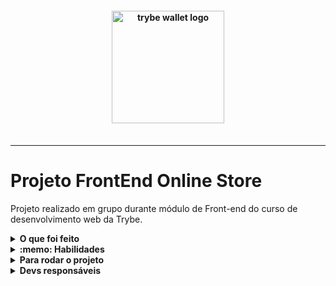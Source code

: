 <h4 align="center">
  <img width="180px" alt="trybe wallet logo" src="https://user-images.githubusercontent.com/100851855/229928936-d4f84e96-d1ba-4914-a252-2cc933bb23a7.png" />
  <br /><br />
</h4>

<hr />


# Projeto FrontEnd Online Store

Projeto realizado em grupo durante módulo de Front-end do curso de desenvolvimento web da Trybe.

<details>
  <summary><strong>O que foi feito</strong></summary></br>

Neste projeto criamos uma versão simplificada, sem no banco de dados (utilizamos localStorage), de uma loja online, desenvolvendo em grupo suas funcionalidades de acordo com demandas definidas em um quadro Kanban, em um cenário próximo ao do mercado de trabalho.

A aplicação possibilita:

  - Buscar produtos por termos e categorias a partir da `API do Mercado Livre`;
  - Interagir com os produtos buscados de modo a adicioná-los e removê-los de um carrinho de compras em diferentes quantidades;
  - Visualizar detalhes e avaliações prévias de um produto, bem como criar novas avaliações e;
  - Simular a finalização da compra dos itens selecionados.

</details>

<details>
  <summary><strong>:memo: Habilidades</strong></summary><br />

  - `Git/GitHub`;
  - `React`;
  - `React Router`;
  - Entender o que são Métodos Ágeis;
  - Entender o que é `Kanban`;
  - Entender o que é `Scrum`;
  - Trabalhar em equipes utilizando `Kanban` ou `Scrum` de maneira eficaz;
  - Praticar todas as habilidades desenvolvidas até agora no módulo de Front-end(Reatc);

</details>

</details>
<details>
  <summary><strong>Para rodar o projeto</strong></summary></br>

  - Clone o projeto desse repositório para sua máquina;
  - Execute ```npm install```;
  - Execute ```npm start``` rodar a aplicação;
  
</details>
<details>
  <summary><strong>Devs responsáveis</strong></summary>

  - [Isabela Costa](https://github.com/isaacost/)
  - [Ana Camargo](https://github.com/AnaLuizaCamargo)
  - [Estevão Marques](github.com/estevao144 )

</details>
